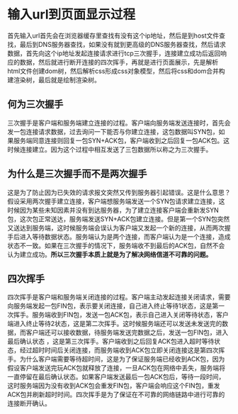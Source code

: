 # 输入url到页面显示过程

首先输入url首先会在浏览器缓存里查找有没有这个ip地址，然后是到host文件查找，最后到DNS服务器查找，如果没有就到更高级的DNS服务器查找，然后请求数据，首先向这个ip地址发起连接请求进行tcp三次握手，连接建立成功后返回响应的数据，然后就进行断开连接的四次挥手，再就是进行页面展示，先是解析html文件创建dom树，然后解析css形成css对象模型，然后将css和dom合并构建渲染树，最后就是绘制渲染树。

## 何为三次握手

三次握手是客户端和服务端建立连接的过程。客户端向服务端发送连接时，首先会发一包连接请求数据，过去询问一下能否与你建立连接，这包数据叫SYN包，如果服务端同意连接则回复一包SYN+ACK包，客户端收到之后回复一包ACK包。这时候连接建立。因为这个过程中相互发送了三包数据所以称之为三次握手。

## 为什么是三次握手而不是两次握手

这是为了防止因为已失效的请求报文突然又传到服务器引起错误。这是什么意思？假设采用两次握手建立连接，客户端想服务端发送一个SYN包请求建立连接，这时候因为某些未知因素并没有到达服务器，为了建立连接客户端会重新发SYN包，这次包正常送达，服务端发送SYN+ACK包建立连接。但是第一个SYN包突然又送达到服务端，这时候服务端会误认为客户端又发起一个新的连接，从而两次握手后进入等待数据状态。服务端认为是两个连接，而客户端认为是一个连接，造成状态不一致。如果在三次握手的情况下，服务端收不到最后的ACK包，自然不会认为建立成功。**所以三次握手本质上就是为了解决网络信道不可靠的问题。**

## 四次挥手

四次挥手是客户端和服务端关闭连接的过程。客户端主动发起连接关闭请求，需要向服务端发起一包FIN包，表示要关闭连接，自己进入终止等待1状态，这是第一次挥手。服务端收到FIN包，发送一包ACK包，表示自己进入关闭等待状态，客户端进入终止等待2状态，这是第二次挥手。这时候服务端还可以发送未发送完的数据，而客户端还可以接收数据，待服务端发送完数据之后，发送一包FIN包，进入最后确认状态 ，这是第三次挥手。客户端收到之后回复ACK包进入超时等待状态，经过超时时间后关闭连接，而服务端收到ACK包立即关闭连接这是第四次挥手。为什么客户端需要等待超时间，这是为了保证服务端已经收到ACK包，因为假设客户端发送完玩ACK包就释放了连接，一旦ACK包在网络中丢失，服务端将一直停留在最后确认状态。如果客户端发送最后一包ACK包后，等待一段时间，这时服务端因为没有收到ACK包会重发FIN包，客户端会响应这个FIN包，重发ACK包并刷新超时时间。四次挥手是为了保证在不可靠的网络链路中进行可靠的连接断开确认。

